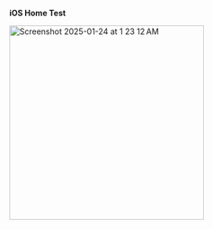 **iOS Home Test**

<img width="346" alt="Screenshot 2025-01-24 at 1 23 12 AM" src="https://github.com/user-attachments/assets/a8c49f98-2a81-40df-bf69-c7b04efff2d2" />
